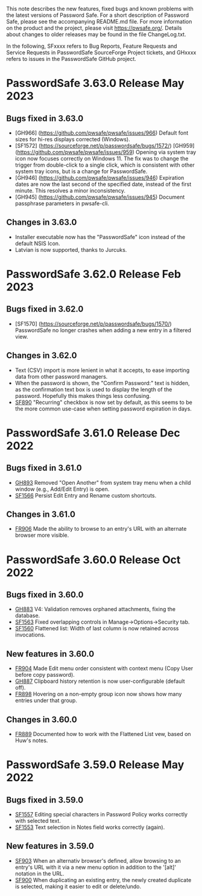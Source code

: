 This note describes the new features, fixed bugs and known problems with the latest versions of Password Safe. For a short description of
Password Safe, please see the accompanying README.md file. For more information on the product and the project, please visit
https://pwsafe.org/. Details about changes to older releases may be found in the file ChangeLog.txt.

In the following, SFxxxx refers to Bug Reports, Feature Requests and Service Requests in PasswordSafe SourceForge Project tickets, and GHxxxx refers to issues in the PasswordSafe GitHub project.

PasswordSafe 3.63.0 Release May 2023
====================================

Bugs fixed in 3.63.0
--------------------
* [GH966] (https://github.com/pwsafe/pwsafe/issues/966) Default font sizes for hi-res displays corrected (Windows).
* [SF1572] (https://sourceforge.net/p/passwordsafe/bugs/1572/) [GH959] (https://github.com/pwsafe/pwsafe/issues/959) Opening via system tray icon now focuses correctly on Windows 11. The fix was to change the trigger from double-click to a single click, which is consistent with other system tray icons, but is a change for PasswordSafe.
* [GH946] (https://github.com/pwsafe/pwsafe/issues/946) Expiration dates are now the last second of the specified date, instead of the first minute. This resolves a minor inconsistency.
* [GH945] (https://github.com/pwsafe/pwsafe/issues/945) Document passphrase parameters in pwsafe-cli.

Changes in 3.63.0
-----------------
* Installer executable now has the "PasswordSafe" icon instead of the default NSIS Icon.
* Latvian is now supported, thanks to Jurcuks.

PasswordSafe 3.62.0 Release Feb 2023
====================================

Bugs fixed in 3.62.0
--------------------
* [SF1570] (https://sourceforge.net/p/passwordsafe/bugs/1570/) PasswordSafe no longer crashes when adding a new entry in a filtered view.

Changes in 3.62.0
-----------------
* Text (CSV) import is more lenient in what it accepts, to ease importing data from other password managers.
* When the password is shown, the "Confirm Password:" text is hidden, as the confirmation text
box is used to display the length of the password. Hopefully this makes things less confusing.
* [SF890](https://sourceforge.net/p/passwordsafe/feature-requests/890/) "Recurring" checkbox is now set by default, as this seems to be the more common use-case when setting password expiration in days.

PasswordSafe 3.61.0 Release Dec 2022
====================================

Bugs fixed in 3.61.0
--------------------
* [GH893](https://github.com/pwsafe/pwsafe/issues/893) Removed "Open Another" from system tray menu when a child window (e.g., Add/Edit Entry) is open.
* [SF1566](https://sourceforge.net/p/passwordsafe/bugs/1566/)  Persist Edit Entry and Rename custom shortcuts.

Changes in 3.61.0
-----------------
* [FR906](https://sourceforge.net/p/passwordsafe/feature-requests/906/) Made the ability to browse to an entry's URL with an alternate browser more visible.

PasswordSafe 3.60.0 Release Oct 2022
====================================

Bugs fixed in 3.60.0
--------------------
* [GH883](https://github.com/pwsafe/pwsafe/issues/883) V4: Validation removes orphaned attachments, fixing the database.
* [SF1563](https://sourceforge.net/p/passwordsafe/bugs/1563/) Fixed overlapping controls in Manage->Options->Security tab.
* [SF1560](https://sourceforge.net/p/passwordsafe/bugs/1560/) Flattened list: Width of last column is now retained across invocations.

New features in 3.60.0
----------------------
* [FR904](https://sourceforge.net/p/passwordsafe/feature-requests/904/) Made Edit menu order consistent with context menu (Copy User before copy password).
* [GH887](https://github.com/pwsafe/pwsafe/issues/887) Clipboard history retention is now user-configurable (default off).
* [FR898](https://sourceforge.net/p/passwordsafe/feature-requests/898/) Hovering on a non-empty group icon now shows how many entries under that group.

Changes in 3.60.0
-----------------
* [FR889](https://sourceforge.net/p/passwordsafe/feature-requests/889/) Documented how to work with the Flattened List vew, based on Huw's notes.

PasswordSafe 3.59.0 Release May 2022
====================================

Bugs fixed in 3.59.0
--------------------
* [SF1557](https://sourceforge.net/p/passwordsafe/bugs/1557/) Editing special characters in Password Policy works correctly with selected text.
* [SF1553](https://sourceforge.net/p/passwordsafe/bugs/1553/) Text selection in Notes field works correctly (again).

New features in 3.59.0
----------------------
* [SF903](https://sourceforge.net/p/passwordsafe/feature-requests/903/) When an alternativ browser's defined, allow browsing to an entry's URL with it via a new menu option
in addition to the '[alt]' notation in the URL.
* [SF900](https://sourceforge.net/p/passwordsafe/feature-requests/900/) When duplicating an existing entry, the newly created duplicate is selected, making it easier to edit or delete/undo.

